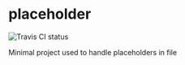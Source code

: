 # placeholder

![Travis CI status](https://travis-ci.org/pyaillet/placeholder.svg?branch=master)

Minimal project used to handle placeholders in file
